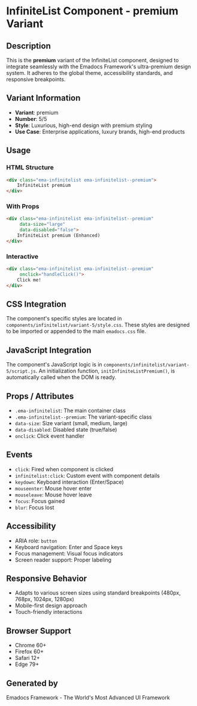 # InfiniteList Component - premium Variant

## Description
This is the **premium** variant of the InfiniteList component, designed to integrate seamlessly with the Emadocs Framework's ultra-premium design system. It adheres to the global theme, accessibility standards, and responsive breakpoints.

## Variant Information
- **Variant**: premium
- **Number**: 5/5
- **Style**: Luxurious, high-end design with premium styling
- **Use Case**: Enterprise applications, luxury brands, high-end products

## Usage

### HTML Structure
```html
<div class="ema-infinitelist ema-infinitelist--premium">
    InfiniteList premium
</div>
```

### With Props
```html
<div class="ema-infinitelist ema-infinitelist--premium" 
     data-size="large" 
     data-disabled="false">
    InfiniteList premium (Enhanced)
</div>
```

### Interactive
```html
<div class="ema-infinitelist ema-infinitelist--premium" 
     onclick="handleClick()">
    Click me!
</div>
```

## CSS Integration
The component's specific styles are located in `components/infinitelist/variant-5/style.css`. These styles are designed to be imported or appended to the main `emadocs.css` file.

## JavaScript Integration
The component's JavaScript logic is in `components/infinitelist/variant-5/script.js`. An initialization function, `initInfiniteListPremium()`, is automatically called when the DOM is ready.

## Props / Attributes
- `.ema-infinitelist`: The main container class
- `.ema-infinitelist--premium`: The variant-specific class
- `data-size`: Size variant (small, medium, large)
- `data-disabled`: Disabled state (true/false)
- `onclick`: Click event handler

## Events
- `click`: Fired when component is clicked
- `infinitelist:click`: Custom event with component details
- `keydown`: Keyboard interaction (Enter/Space)
- `mouseenter`: Mouse hover enter
- `mouseleave`: Mouse hover leave
- `focus`: Focus gained
- `blur`: Focus lost

## Accessibility
- ARIA role: `button`
- Keyboard navigation: Enter and Space keys
- Focus management: Visual focus indicators
- Screen reader support: Proper labeling

## Responsive Behavior
- Adapts to various screen sizes using standard breakpoints (480px, 768px, 1024px, 1280px)
- Mobile-first design approach
- Touch-friendly interactions

## Browser Support
- Chrome 60+
- Firefox 60+
- Safari 12+
- Edge 79+

## Generated by
Emadocs Framework - The World's Most Advanced UI Framework
